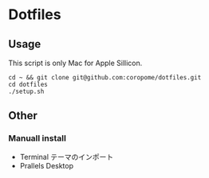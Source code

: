 # Dotfiles

## Usage

This script is only Mac for Apple Sillicon.

```
cd ~ && git clone git@github.com:coropome/dotfiles.git
cd dotfiles
./setup.sh
```

## Other

### Manuall install

- Terminal テーマのインポート
- Prallels Desktop

